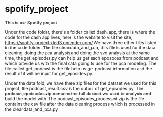 # spotify_project
This is our Spotify project

Under the code folder, there's a folder called dash_app, there is where the code for the dash app lives, here is the website to visit the site, https://spotify-project-ded3.onrender.com/
We have three other files listed in the code folder. The file cleandata_and_pca, this file is used for the data cleaning, doing the pca analysis and doing the svd analysis at the same time, the get_episodes.py can help us get each eposodes from podcast and which provide us with the final data going to use for the pca modeling. The file called get_podcast is the file help us get podcast information and the result of it will be input for get_eposides.py.

Under the data fold, we have three zip files for the dataset we used for this project, the podcast_result.csv is the output of get_episodes.py. The podcast_epoisodes.zip contains the full dataset we used to analysis and build the model with. The podcast_episodes_processed.zip is the file contains the csv file after the data cleaning process which is processed in the cleandata_and_pca.py
